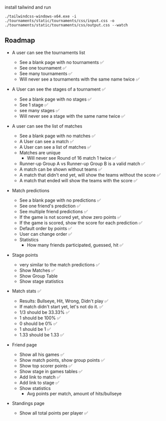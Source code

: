 install tailwind and run

```
./tailwindcss-windows-x64.exe -i ./tournaments/static/tournaments/css/input.css -o ./tournaments/static/tournaments/css/output.css --watch
```


## Roadmap
- A user can see the tournaments list
  - See a blank page with no tournaments ✅
  - See one tournament ✅
  - See many tournaments ✅
  - Will never see a tournaments with the same name twice ✅


- A User can see the stages of a tournament ✅
  - See a blank page with no stages ✅
  - See 1 stage ✅
  - see many stages ✅
  - Will never see a stage with the same name twice ✅


- A user can see the list of matches
  - See a blank page with no matches ✅
  - A User can see a match ✅
  - A User can see a list of matches ✅
  - Matches are unique 
    -  Will never see Round of 16 match 1 twice ✅
  - Runner-up Group A vs Runner-up Group B is a valid match ✅
  - A match can be shown without teams ✅
  - A match that didn't end yet, will show the teams without the score ✅
  - A match that ended will show the teams with the score ✅

  
- Match predictions
  - See a blank page with no predictions ✅
  - See one friend's prediction ✅
  - See multiple friend predictions ✅
  - If the game is not scored yet, show zero points ✅
  - If the game is scored, show the score for each prediction ✅
  - Default order by points ✅
  - User can change order ✅
  - Statistics
    - How many friends participated, guessed, hit ✅



- Stage points
  - very similar to the match predictions ✅
  - Show Matches ✅
  - Show Group Table 
  - Show stage statistics


- Match stats ✅
  - Results: Bullseye, Hit, Wrong, Didn't play ✅
  - If match didn't start yet, let's not do it. ✅
  - 1/3 should be 33.33% ✅
  - 1 should be 100% ✅
  - 0 should be 0% ✅
  - 1 should be 1 ✅
  - 1.33 should be 1.33 ✅


- Friend page
  - Show all his games ✅
  - Show match points, show group points ✅
  - Show top scorer points ✅
  - Show stage in games tables ✅
  - Add link to match ✅
  - Add link to stage ✅
  - Show statistics
    - Avg points per match, amount of hits/bullseye


- Standings page
  - Show all total points per player ✅
